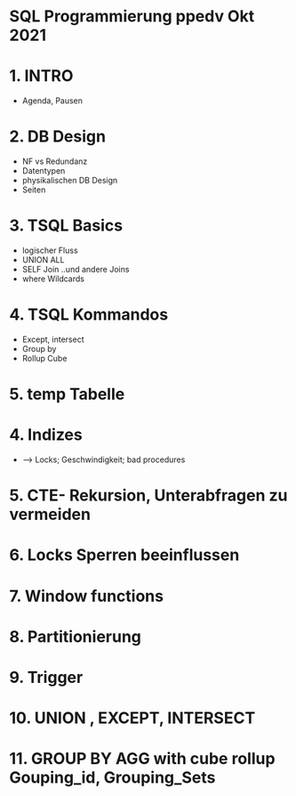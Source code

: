 # SQL Programmierung ppedv Okt 2021


# 1. INTRO
* Agenda, Pausen

# 2. DB Design
* NF vs Redundanz
* Datentypen
* physikalischen DB Design
* Seiten

# 3. TSQL Basics
* logischer Fluss
* UNION ALL
* SELF Join ..und andere Joins
* where Wildcards

# 4. TSQL Kommandos
* Except, intersect
* Group by 
* Rollup Cube

# 5. temp Tabelle




# 4. Indizes
* --> Locks; Geschwindigkeit; bad procedures


# 5. CTE- Rekursion, Unterabfragen zu vermeiden

# 6. Locks Sperren beeinflussen

# 7. Window functions

# 8. Partitionierung

# 9. Trigger

# 10. UNION , EXCEPT, INTERSECT

# 11. GROUP BY AGG with cube rollup Gouping_id, Grouping_Sets
 

